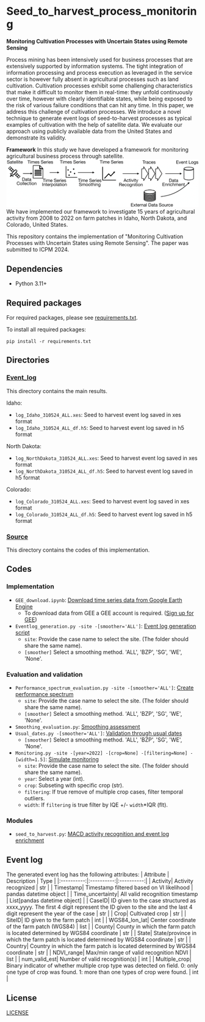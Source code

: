 # Seed_to_harvest_process_monitoring
**Monitoring Cultivation Processes with Uncertain States using Remote Sensing**

Process mining has been intensively used for business processes that are extensively supported by information systems. The tight integration of information processing and process execution as leveraged in the service sector is however fully absent in agricultural processes such as land cultivation. Cultivation processes exhibit some challenging characteristics that make it difficult to monitor them in real-time: they unfold continuously over time, however with clearly identifiable states, while being exposed to the risk of various failure conditions
that can hit any time. In this paper, we address this challenge of cultivation processes. We introduce a novel technique to generate event logs of seed-to-harvest processes as typical examples of cultivation with the help of satellite data. We evaluate our approach using publicly available data from the United States and demonstrate its validity. 

**Framework**
In this study we have developed a framework for monitoring agricultural business process through satellite.
![framework](Figure/framework_overview.png)
We have implemented our framework to investigate 15 years of agricultural activity from 2008 to 2022 on farm patches in Idaho, North Dakota, and Colorado, United States.


This repository contains the implementation of "Monitoring Cultivation Processes with Uncertain States using Remote Sensing". The paper was submitted to ICPM 2024.

## Dependencies
* Python 3.11+
## Required packages
For required packages, please see [requirements.txt](requirements.txt).

To install all required packages: 
```
pip install -r requirements.txt
```
## Directories
### [Event_log](Event_log)
This directory contains the main results.

Idaho:
- `log_Idaho_310524_ALL.xes`: Seed to harvest event log saved in xes format
- `log_Idaho_310524_ALL_df.h5`: Seed to harvest event log saved in h5 format

North Dakota:
- `log_NorthDakota_310524_ALL.xes`: Seed to harvest event log saved in xes format
- `log_NorthDakota_310524_ALL_df.h5`: Seed to harvest event log saved in h5 format


Colorado:
- `log_Colorado_310524_ALL.xes`: Seed to harvest event log saved in xes format
- `log_Colorado_310524_ALL_df.h5`: Seed to harvest event log saved in h5 format

### [Source](Source)
This directory contains the codes of this implementation.
## Codes
### Implementation
- `GEE_download.ipynb`: [Download time series data from Google Earth Engine](Source/GEE_download.ipynb)
    * To download data from GEE a GEE account is required. ([Sign up for GEE](https://earthengine.google.com/)) 
- `Eventlog_generation.py -site -[smoother='ALL']`: [Event log generation script](Source/Eventlog_generation.py)
    - `site`: Provide the case name to select the site. (The folder should share the same name).
    - `[smoother]` Select a smoothing method. 'ALL', 'BZP', 'SG', 'WE', 'None'.

### Evaluation and validation
- `Performance_spectrum_evaluation.py -site -[smoother='ALL']`: [Create performance spectrum](Source/Performance_spectrum_evaluation.py)
    - `site`: Provide the case name to select the site. (The folder should share the same name).
    - `[smoother]` Select a smoothing method. 'ALL', 'BZP', 'SG', 'WE', 'None'.
- `Smoothing_evaluation.py`: [Smoothing assessment](Source/Smoothing_evaluation.py)
- `Usual_dates.py -[smoother='ALL']`: [Validation through usual dates](Source/Usual_dates.py)
    - `[smoother]` Select a smoothing method. 'ALL', 'BZP', 'SG', 'WE', 'None'.
- `Monitoring.py -site -[year=2022] -[crop=None] -[filtering=None] -[width=1.5]`: [Simulate monitoring](Source/Monitoring.py)
    - `site`: Provide the case name to select the site. (The folder should share the same name).
    - `year`: Select a year (int).
    - `crop`: Subseting with specific crop (str).
    - `filtering`: If true remove of multiple crop cases, filter temporal outliers.
    - `width`: If `filtering` is true filter by IQE +/- `width`*IQR (flt).
### Modules
- `seed_to_harvest.py`: [MACD activity recognition and event log enrichment](Source/seed_to_harvest.py)

## Event log
The generated event log has the following attributes:
| Attribute | Description | Type |
|:----------:|:----------:|:----------:|
| Activity| Activity recognized | str |
| Timestamp| Timestamp filtered based on VI likelihood | pandas datetime object |
| Time_uncertainty| All valid recognition timestamp | List[pandas datetime object] |
| CaseID| ID given to the case structured as xxxx_yyyy. The first 4 digit represent the ID given to the site and the last 4 digit represent the year of the case | str |
| Crop| Cultivated crop | str |
| SiteID| ID given to the farm patch | int |
| WGS84_lon_lat| Center coordinate of the farm patch (WGS84) | list |
| County| County in which the farm patch is located determined by WGS84 coordinate | str |
| State| State/province in which the farm patch is located determined by WGS84 coordinate | str |
| Country| Country in which the farm patch is located determined by WGS84 coordinate | str |
| NDVI_range| Max/min range of valid recognition NDVI | list |
| num_valid_est| Number of valid recognition(s) | int |
| Multiple_crop| Binary indicator of whether multiple crop type was detected on field. 0: only one type of crop was found. 1: more than one types of crop were found. | int |

## License 
[LICENSE](LICENSE)